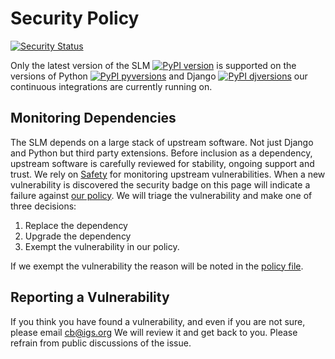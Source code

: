 # Security Policy

[![Security Status](https://github.com/International-GNSS-Service/SLM/workflows/security/badge.svg)](https://github.com/International-GNSS-Service/SLM/actions/workflows/security.yml)

Only the latest version of the SLM [![PyPI version](https://badge.fury.io/py/igs-slm.svg)](https://pypi.python.org/pypi/igs-slm/) is supported on the versions of Python [![PyPI pyversions](https://img.shields.io/pypi/pyversions/igs-slm.svg)](https://pypi.python.org/pypi/igs-slm/) and Django 
[![PyPI djversions](https://img.shields.io/pypi/djversions/igs-slm.svg)](https://pypi.org/project/igs-slm/) our continuous integrations are currently running on.

## Monitoring Dependencies

The SLM depends on a large stack of upstream software. Not just Django and Python but third party extensions. Before inclusion as a dependency, upstream software is carefully reviewed for stability, ongoing support and trust. We rely on [Safety](https://safetycli.com/) for monitoring upstream vulnerabilities. When a new vulnerability is discovered the security badge on this page will indicate a failure against [our policy](https://github.com/International-GNSS-Service/SLM/blob/master/.safety-policy.yml). We will triage the vulnerability and make one of three decisions:

1. Replace the dependency
2. Upgrade the dependency
3. Exempt the vulnerability in our policy.

If we exempt the vulnerability the reason will be noted in the [policy file](https://github.com/International-GNSS-Service/SLM/blob/master/.safety-policy.yml).


## Reporting a Vulnerability

If you think you have found a vulnerability, and even if you are not sure, please email cb@igs.org
We will review it and get back to you. Please refrain from public discussions of the issue.

